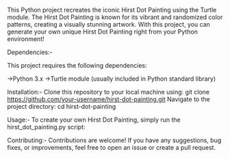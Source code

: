 This Python project recreates the iconic Hirst Dot Painting using the Turtle module. The Hirst Dot Painting is known for its vibrant and randomized color patterns, creating a visually stunning artwork. With this project, you can generate your own unique Hirst Dot Painting right from your Python environment!

Dependencies:-

This project requires the following dependencies:

->Python 3.x
->Turtle module (usually included in Python standard library)

Installation:-
Clone this repository to your local machine using:
 git clone https://github.com/your-username/hirst-dot-painting.git
Navigate to the project directory:
  cd hirst-dot-painting
  
Usage:-
To create your own Hirst Dot Painting, simply run the hirst_dot_painting.py script:

Contributing:-
Contributions are welcome! If you have any suggestions, bug fixes, or improvements, feel free to open an issue or create a pull request.
